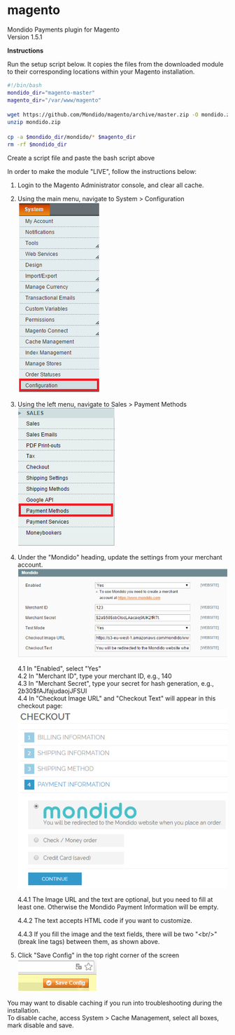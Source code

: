 magento
=======

Mondido Payments plugin for Magento  
Version 1.5.1  

**Instructions**

Run the setup script below. It copies the files from the downloaded module to their corresponding locations within your Magento installation.

```sh
#!/bin/bash
mondido_dir="magento-master"
magento_dir="/var/www/magento"

wget https://github.com/Mondido/magento/archive/master.zip -O mondido.zip
unzip mondido.zip

cp -a $mondido_dir/mondido/* $magento_dir
rm -rf $mondido_dir
```

Create a script file and paste the bash script above

In order to make the module "LIVE", follow the instructions below:  

1. Login to the Magento Administrator console, and clear all cache.  
2. Using the main menu, navigate to System > Configuration  
    ![System Configuration](/installation_screenshots/system_configuration.png?raw=true)  
3. Using the left menu, navigate to Sales > Payment Methods  
    ![Payment Methods](/installation_screenshots/configuration_sales_payment_methods.png?raw=true)  
4. Under the "Mondido" heading, update the settings from your merchant account.  
    ![Mondido Settings](/installation_screenshots/mondido_settings.png?raw=true)  

    4.1 In "Enabled", select "Yes"   
    4.2 In "Merchant ID", type your merchant ID, e.g., 140  
    4.3 In "Merchant Secret", type your secret for hash generation, e.g., $2b$30$fAJfajudaojJFSUI  
    4.4 In "Checkout Image URL" and "Checkout Text" will appear in this checkout page:  
        ![Checkout](/installation_screenshots/checkout.png?raw=true)  

      4.4.1 The Image URL and the text are optional, but you need to fill at least one. Otherwise the Mondido Payment Information will be empty.  

      4.4.2 The text accepts HTML code if you want to customize.  

      4.4.3 If you fill the image and the text fields, there will be two "&lt;br/&gt;" (break line tags)  between them, as shown above.  

5. Click "Save Config" in the top right corner of the screen  
    ![Save Settings](/installation_screenshots/save_config.png?raw=true)  

You may want to disable caching if you run into troubleshooting during the installation.  
To disable cache, access System > Cache Management, select all boxes, mark disable and save.
